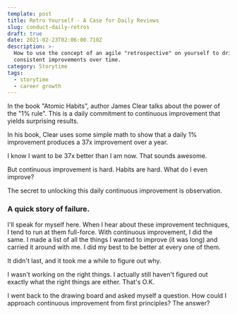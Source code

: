 ```yaml
---
template: post
title: Retro Yourself - A Case for Daily Reviews
slug: conduct-daily-retros
draft: true
date: 2021-02-23T02:06:00.710Z
description: >-
  How to use the concept of an agile "retrospective" on yourself to drive
  consistent improvements over time. 
category: Storytime
tags:
  - storytime
  - career growth
---
```

In the book "Atomic Habits", author James Clear talks about the power of the "1% rule".  This is a daily commitment to continuous improvement that yields surprising results. 

In his book, Clear uses some simple math to show that a daily 1% improvement produces a 37x improvement over a year. 

I know I want to be 37x better than I am now. That sounds awesome.

But continuous improvement is hard. Habits are hard. What do I even improve?

The secret to unlocking this daily continuous improvement is observation. 

### A quick story of failure.

I'll speak for myself here. When I hear about these improvement techniques, I tend to run at them full-force. With continuous improvement, I did the same. I made a list of all the things I wanted to improve (it was long) and carried it around with me. I did my best to be better at every one of them.

It didn't last, and it took me a while to figure out why.

I wasn't working on the right things. I actually still haven't figured out exactly what the right things are either. That's O.K. 

I went back to the drawing board and asked myself a question. How could I approach continuous improvement from first principles? The answer?

